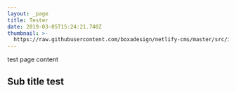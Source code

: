 ```yaml
---
layout: _page
title: Tester
date: 2019-03-05T15:24:21.740Z
thumbnail: >-
  https://raw.githubusercontent.com/boxadesign/netlify-cms/master/src/images/ons-logo.svg?sanitize=true
---
```

test page content

## Sub title test
